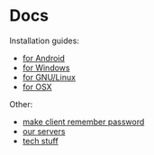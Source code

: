 Docs
====

Installation guides:

  - [for Android](/page/install-android)
  - [for Windows](/page/install-windows)
  - [for GNU/Linux](/page/install-gnulinux)
  - [for OSX](/page/install-osx)

Other:

  - [make client remember password](/page/auth-user-pass)
  - [our servers](/page/gateways)
  - [tech stuff](/page/tech)

